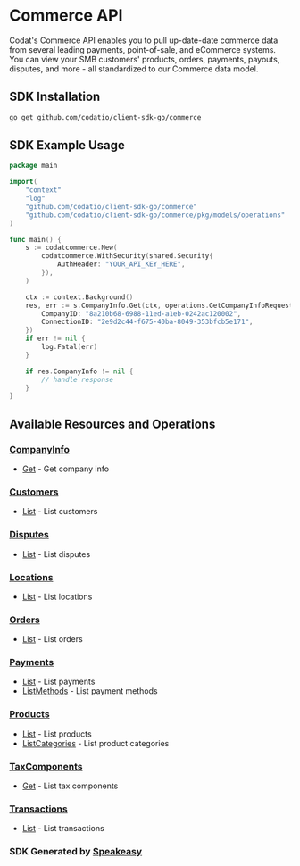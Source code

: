 # Commerce API

Codat's Commerce API enables you to pull up-date-date commerce data from several leading payments, point-of-sale, and eCommerce systems.
You can view your SMB customers' products, orders, payments, payouts, disputes, and more - all standardized to our Commerce data model.

<!-- Start SDK Installation -->
## SDK Installation

```bash
go get github.com/codatio/client-sdk-go/commerce
```
<!-- End SDK Installation -->

## SDK Example Usage
<!-- Start SDK Example Usage -->
```go
package main

import(
	"context"
	"log"
	"github.com/codatio/client-sdk-go/commerce"
	"github.com/codatio/client-sdk-go/commerce/pkg/models/operations"
)

func main() {
    s := codatcommerce.New(
        codatcommerce.WithSecurity(shared.Security{
            AuthHeader: "YOUR_API_KEY_HERE",
        }),
    )

    ctx := context.Background()
    res, err := s.CompanyInfo.Get(ctx, operations.GetCompanyInfoRequest{
        CompanyID: "8a210b68-6988-11ed-a1eb-0242ac120002",
        ConnectionID: "2e9d2c44-f675-40ba-8049-353bfcb5e171",
    })
    if err != nil {
        log.Fatal(err)
    }

    if res.CompanyInfo != nil {
        // handle response
    }
}
```
<!-- End SDK Example Usage -->

<!-- Start SDK Available Operations -->
## Available Resources and Operations


### [CompanyInfo](docs/companyinfo/README.md)

* [Get](docs/companyinfo/README.md#get) - Get company info

### [Customers](docs/customers/README.md)

* [List](docs/customers/README.md#list) - List customers

### [Disputes](docs/disputes/README.md)

* [List](docs/disputes/README.md#list) - List disputes

### [Locations](docs/locations/README.md)

* [List](docs/locations/README.md#list) - List locations

### [Orders](docs/orders/README.md)

* [List](docs/orders/README.md#list) - List orders

### [Payments](docs/payments/README.md)

* [List](docs/payments/README.md#list) - List payments
* [ListMethods](docs/payments/README.md#listmethods) - List payment methods

### [Products](docs/products/README.md)

* [List](docs/products/README.md#list) - List products
* [ListCategories](docs/products/README.md#listcategories) - List product categories

### [TaxComponents](docs/taxcomponents/README.md)

* [Get](docs/taxcomponents/README.md#get) - List tax components

### [Transactions](docs/transactions/README.md)

* [List](docs/transactions/README.md#list) - List transactions
<!-- End SDK Available Operations -->

### SDK Generated by [Speakeasy](https://docs.speakeasyapi.dev/docs/using-speakeasy/client-sdks)
